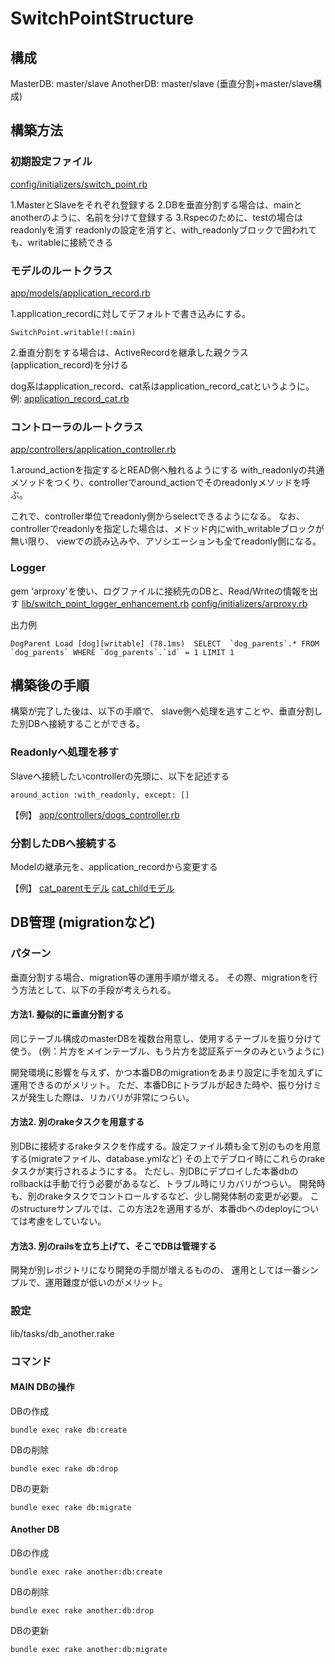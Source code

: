 # SwitchPointStructure

## 構成

MasterDB: master/slave
AnotherDB: master/slave
(垂直分割+master/slave構成)

## 構築方法

### 初期設定ファイル

[config/initializers/switch_point.rb](https://github.com/tsuyoshi-fukuzawa/switchpoint_structure/blob/master/config/initializers/switch_point.rb)

1.MasterとSlaveをそれぞれ登録する
2.DBを垂直分割する場合は、mainとanotherのように、名前を分けて登録する
3.Rspecのために、testの場合はreadonlyを消す
  readonlyの設定を消すと、with_readonlyブロックで囲われても、writableに接続できる

### モデルのルートクラス

[app/models/application_record.rb](https://github.com/tsuyoshi-fukuzawa/switchpoint_structure/blob/master/app/models/application_record.rb)

1.application_recordに対してデフォルトで書き込みにする。

```
SwitchPoint.writable!(:main)
```

2.垂直分割をする場合は、ActiveRecordを継承した親クラス(application_record)を分ける

dog系はapplication_record、cat系はapplication_record_catというように。
例: [application_record_cat.rb](https://github.com/tsuyoshi-fukuzawa/switchpoint_structure/blob/master/app/models/application_record_cat.rb)


### コントローラのルートクラス

[app/controllers/application_controller.rb](https://github.com/tsuyoshi-fukuzawa/switchpoint_structure/blob/master/app/controllers/application_controller.rb)

1.around_actionを指定するとREAD側へ触れるようにする
with_readonlyの共通メソッドをつくり、controllerでaround_actionでそのreadonlyメソッドを呼ぶ。

これで、controller単位でreadonly側からselectできるようになる。
なお、controllerでreadonlyを指定した場合は、メドッド内にwith_writableブロックが無い限り、
viewでの読み込みや、アソシエーションも全てreadonly側になる。

### Logger

gem 'arproxy'を使い、ログファイルに接続先のDBと、Read/Writeの情報を出す
[lib/switch_point_logger_enhancement.rb](https://github.com/tsuyoshi-fukuzawa/switchpoint_structure/blob/master/lib/switch_point_logger_enhancement.rb)
[config/initializers/arproxy.rb](https://github.com/tsuyoshi-fukuzawa/switchpoint_structure/blob/master/config/initializers/arproxy.rb)

出力例
```
DogParent Load [dog][writable] (78.1ms)  SELECT  `dog_parents`.* FROM `dog_parents` WHERE `dog_parents`.`id` = 1 LIMIT 1
```

## 構築後の手順

構築が完了した後は、以下の手順で、
slave側へ処理を逃すことや、垂直分割した別DBヘ接続することができる。

### Readonlyへ処理を移す

Slaveへ接続したいcontrollerの先頭に、以下を記述する

```
around_action :with_readonly, except: []
```

【例】
[app/controllers/dogs_controller.rb](https://github.com/tsuyoshi-fukuzawa/switchpoint_structure/blob/master/app/controllers/dogs_controller.rb)


### 分割したDBへ接続する

Modelの継承元を、application_recordから変更する

【例】
[cat_parentモデル](https://github.com/tsuyoshi-fukuzawa/switchpoint_structure/blob/e32fe30274414bcbbf35787cf913e198eacc87e9/app/models/cat_parent.rb#L1)
[cat_childモデル](https://github.com/tsuyoshi-fukuzawa/switchpoint_structure/blob/e32fe30274414bcbbf35787cf913e198eacc87e9/app/models/cat_child.rb#L1)


## DB管理 (migrationなど)

### パターン
垂直分割する場合、migration等の運用手順が増える。
その際、migrationを行う方法として、以下の手段が考えられる。


#### 方法1. 擬似的に垂直分割する

同じテーブル構成のmasterDBを複数台用意し、使用するテーブルを振り分けて使う。
(例：片方をメインテーブル、もう片方を認証系データのみというように)

開発環境に影響を与えず、かつ本番DBのmigrationをあまり設定に手を加えずに運用できるのがメリット。
ただ、本番DBにトラブルが起きた時や、振り分けミスが発生した際は、リカバリが非常につらい。

#### 方法2. 別のrakeタスクを用意する

別DBに接続するrakeタスクを作成する。設定ファイル類も全て別のものを用意する(migrateファイル、database.ymlなど)
その上でデブロイ時にこれらのrakeタスクが実行されるようにする。
ただし、別DBにデプロイした本番dbのrollbackは手動で行う必要があるなど、トラブル時にリカバリがつらい。
開発時も、別のrakeタスクでコントロールするなど、少し開発体制の変更が必要。
このstructureサンプルでは、この方法2を適用するが、本番dbへのdeployについては考慮をしていない。

#### 方法3. 別のrailsを立ち上げて、そこでDBは管理する

開発が別レポジトリになり開発の手間が増えるものの、
運用としては一番シンプルで、運用難度が低いのがメリット。


### 設定

lib/tasks/db_another.rake


### コマンド

#### MAIN DBの操作

DBの作成
```
bundle exec rake db:create
```

DBの削除
```
bundle exec rake db:drop
```

DBの更新
```
bundle exec rake db:migrate
```

#### Another DB

DBの作成
```
bundle exec rake another:db:create
```

DBの削除
```
bundle exec rake another:db:drop
```

DBの更新
```
bundle exec rake another:db:migrate
```







